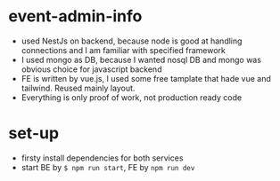 # event-admin-info
* used NestJs on backend, because node is good at handling connections and I am familiar with specified framework
* I used mongo as DB, because I wanted nosql DB and mongo was obvious choice for javascript backend
* FE is written by vue.js, I used some free tamplate that hade vue and tailwind. Reused mainly layout.
* Everything is only proof of work, not production ready code

# set-up
* firsty install dependencies for both services
* start BE by ```$ npm run start```, FE by ```npm run dev```
